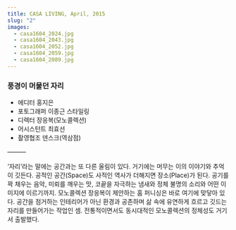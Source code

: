 ```yaml
---
title: CASA LIVING, April, 2015
slug: "2"
images:
  - casa1604_2024.jpg
  - casa1604_2043.jpg
  - casa1604_2052.jpg
  - casa1604_2059.jpg
  - casa1604_2089.jpg
---
```


### 풍경이 머물던 자리

* 에디터 홍지은
* 포토그래퍼 이종근 스타일링
* 디렉터 장응복(모노콜렉션)
* 어시스턴트 최효선
* 촬영협조 덴스크(역삼점)

&mdash;&mdash;&mdash;

‘자리’라는 말에는 공간과는 또 다른 울림이 있다. 거기에는 머무는 이의 이야기와 추억이 깃든다. 공적인 공간(Space)도 사적인 역사가 더해지면 장소(Place)가 된다. 공기를 꽉 채우는 음악, 미뢰를 깨우는 맛, 코끝을 자극하는 냄새와 정체 불명의 소리와 어떤 이미지에 이르기까지. 모노콜렉션 장응복이 제안하는 홈 퍼니싱은 바로 여기에 맞닿아 있다. 공간을 점거하는 인테리어가 아닌 환경과 공존하며 삶 속에 유연하게 흐르고 깃드는 자리를 만들어가는 작업인 셈. 전통적이면서도 동시대적인 모노콜렉션의 정체성도 거기서 출발했다.
